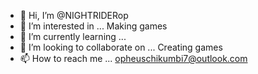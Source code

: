 - 👋 Hi, I’m @NIGHTRIDERop
- 👀 I’m interested in ... Making games
- 🌱 I’m currently learning ...
- 💞️ I’m looking to collaborate on ... Creating games
- 📫 How to reach me ... opheuschikumbi7@outlook.com

<!---
NIGHTRIDERop/NIGHTRIDERop is a ✨ special ✨ repository because its `README.md` (this file) appears on your GitHub profile.
You can click the Preview link to take a look at your changes.
--->
